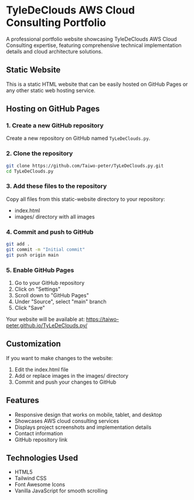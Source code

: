 # TyleDeClouds AWS Cloud Consulting Portfolio

A professional portfolio website showcasing TyleDeClouds AWS Cloud Consulting expertise, featuring comprehensive technical implementation details and cloud architecture solutions.

## Static Website

This is a static HTML website that can be easily hosted on GitHub Pages or any other static web hosting service.

## Hosting on GitHub Pages

### 1. Create a new GitHub repository

Create a new repository on GitHub named `TyLeDeClouds.py`.

### 2. Clone the repository

```bash
git clone https://github.com/Taiwo-peter/TyLeDeClouds.py.git
cd TyLeDeClouds.py
```

### 3. Add these files to the repository

Copy all files from this static-website directory to your repository:
- index.html
- images/ directory with all images

### 4. Commit and push to GitHub

```bash
git add .
git commit -m "Initial commit"
git push origin main
```

### 5. Enable GitHub Pages

1. Go to your GitHub repository
2. Click on "Settings"
3. Scroll down to "GitHub Pages"
4. Under "Source", select "main" branch
5. Click "Save"

Your website will be available at: https://taiwo-peter.github.io/TyLeDeClouds.py/

## Customization

If you want to make changes to the website:
1. Edit the index.html file
2. Add or replace images in the images/ directory
3. Commit and push your changes to GitHub

## Features

- Responsive design that works on mobile, tablet, and desktop
- Showcases AWS cloud consulting services
- Displays project screenshots and implementation details
- Contact information
- GitHub repository link

## Technologies Used

- HTML5
- Tailwind CSS
- Font Awesome Icons
- Vanilla JavaScript for smooth scrolling